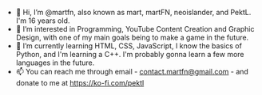 - 👋 Hi, I’m @martfn, also known as mart, martFN, neoislander, and PektL. I'm 16 years old.
- 👀 I’m interested in Programming, YouTube Content Creation and Graphic Design, with one of my main goals being to make a game in the future.
- 🌱 I’m currently learning HTML, CSS, JavaScript, I know the basics of Python, and I'm learning a C++. I'm probably gonna learn a few more languages in the future.
- 📫 You can reach me through email - contact.martfn@gmail.com - and donate to me at https://ko-fi.com/pektl

<!---
nogumart/nogumart is a ✨ special ✨ repository because its `README.md` (this file) appears on your GitHub profile.
You can click the Preview link to take a look at your changes.
--->

